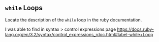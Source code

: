 ## `while` Loops
Locate the description of the `while` loop in the ruby documentation.

I was able to find in syntax > control expressions page
https://docs.ruby-lang.org/en/3.2/syntax/control_expressions_rdoc.html#label-while+Loop
